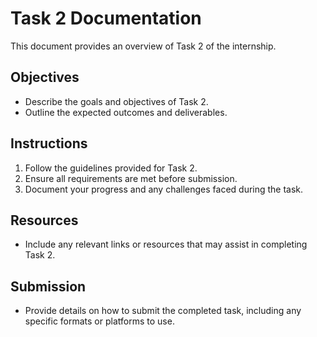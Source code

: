 # Task 2 Documentation

This document provides an overview of Task 2 of the internship. 

## Objectives
- Describe the goals and objectives of Task 2.
- Outline the expected outcomes and deliverables.

## Instructions
1. Follow the guidelines provided for Task 2.
2. Ensure all requirements are met before submission.
3. Document your progress and any challenges faced during the task.

## Resources
- Include any relevant links or resources that may assist in completing Task 2.

## Submission
- Provide details on how to submit the completed task, including any specific formats or platforms to use.